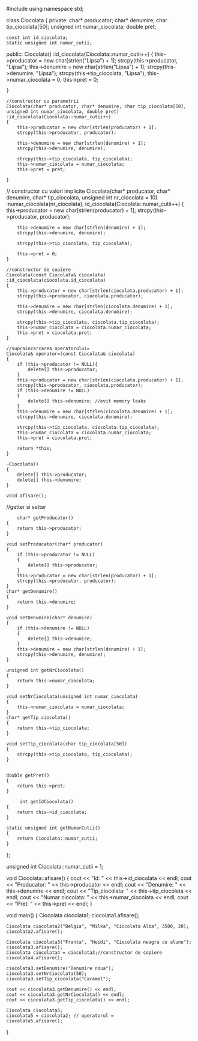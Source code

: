 #include<iostream>
using namespace std;

class Ciocolata
{
private:
	char* producator;
	char* denumire;
	char tip_ciocolata[50];
	unsigned int numar_ciocolata;
	double pret;
        
	
	const int id_ciocolata;
	static unsigned int numar_cutii;

public:
	Ciocolata() :id_ciocolata(Ciocolata::numar_cutii++) 
	{
		this->producator = new char[strlen("Lipsa") + 1];
		strcpy(this->producator, "Lipsa");
		this->denumire = new char[strlen("Lipsa") + 1];
		strcpy(this->denumire, "Lipsa");
		strcpy(this->tip_ciocolata, "Lipsa");
		this->numar_ciocolata = 0;
		this->pret = 0;
	
	}

	//constructor cu parametrii
	Ciocolata(char* producator, char* denumire, char tip_ciocolata[50], unsigned int numar_ciocolata, double pret) :id_ciocolata(Ciocolata::numar_cutii++)
	{
		this->producator = new char[strlen(producator) + 1];
		strcpy(this->producator, producator);

		this->denumire = new char[strlen(denumire) + 1];
		strcpy(this->denumire, denumire);

		strcpy(this->tip_ciocolata, tip_ciocolata);
		this->numar_ciocolata = numar_ciocolata;
		this->pret = pret;
		
	}

// constructor cu valori implicite 
	Ciocolata(char* producator, char* denumire, char* tip_ciocolata, unsigned int nr_ciocolata = 10) :numar_ciocolata(nr_ciocolata), id_ciocolata(Ciocolata::numar_cutii++)
	{
		this->producator = new char[strlen(producator) + 1];
		strcpy(this->producator, producator);

		this->denumire = new char[strlen(denumire) + 1];
		strcpy(this->denumire, denumire);

		strcpy(this->tip_ciocolata, tip_ciocolata);

		this->pret = 0;
	}

	//constructor de copiere
	Ciocolata(const Ciocolata& ciocolata) :id_ciocolata(ciocolata.id_ciocolata)
	{
		this->producator = new char[strlen(ciocolata.producator) + 1];
		strcpy(this->producator, ciocolata.producator);

		this->denumire = new char[strlen(ciocolata.denumire) + 1];
		strcpy(this->denumire, ciocolata.denumire);

		strcpy(this->tip_ciocolata, ciocolata.tip_ciocolata);
		this->numar_ciocolata = ciocolata.numar_ciocolata;
		this->pret = ciocolata.pret;
	}

	//supraincarcarea operatorului=
	Ciocolata& operator=(const Ciocolata& ciocolata)
	{
		if (this->producator != NULL){
			delete[] this->producator;
		}
		this->producator = new char[strlen(ciocolata.producator) + 1];
		strcpy(this->producator, ciocolata.producator);
		if (this->denumire != NULL)
		{
			delete[] this->denumire; //evit memory leaks
		}
		this->denumire = new char[strlen(ciocolata.denumire) + 1];
		strcpy(this->denumire, ciocolata.denumire);

		strcpy(this->tip_ciocolata, ciocolata.tip_ciocolata);
		this->numar_ciocolata = ciocolata.numar_ciocolata;
		this->pret = ciocolata.pret;

		return *this;
	}

	~Ciocolata()
	{
		delete[] this->producator;
		delete[] this->denumire;
	}

	void afisare();
//getter si setter

        char* getProducator()
	{
		return this->producator;
	}

	void setProducator(char* producator)
	{
		if (this->producator != NULL)
		{
			delete[] this->producator;
		}
		this->producator = new char[strlen(producator) + 1];
		strcpy(this->producator, producator);
	}
	char* getDenumire()
	{
		return this->denumire;
	}

	void setDenumire(char* denumire)
	{
		if (this->denumire != NULL)
		{
			delete[] this->denumire;
		}
		this->denumire = new char[strlen(denumire) + 1];
		strcpy(this->denumire, denumire);
	}

	unsigned int getNrCiocolata()
	{
		return this->numar_ciocolata;
	}

	void setNrCiocolata(unsigned int numar_ciocolata)
	{
		this->numar_ciocolata = numar_ciocolata;
	}
	char* getTip_ciocolata()
	{
		return this->tip_ciocolata;
	}

	void setTip_ciocolata(char tip_ciocolata[50])
	{
		strcpy(this->tip_ciocolata, tip_ciocolata);
	}


	double getPret()
	{
		return this->pret;
	}

         int getIdCiocolata()
	{
		return this->id_ciocolata;
	}

	static unsigned int getNumarCutii()
	{
		return Ciocolata::numar_cutii;
	}
};

unsigned int Ciocolata::numar_cutii = 1;

void Ciocolata::afisare()
{
	cout << "Id: " << this->id_ciocolata << endl;
	cout << "Producator: " << this->producator << endl;
	cout << "Denumire: " << this->denumire << endl;
	cout << "Tip_ciocolata: " << this->tip_ciocolata << endl;
	cout << "Numar ciocolata: " << this->numar_ciocolata << endl;
	cout << "Pret: " << this->pret << endl;
}


void main()
{
	Ciocolata ciocolata1;
	ciocolata1.afisare();

	Ciocolata ciocolata2("Belgia", "Milka", "Ciocolata Alba", 3500, 20);
	ciocolata2.afisare();

	Ciocolata ciocolata3("Franta", "Heidi", "Ciocolata neagra cu alune");
	ciocolata3.afisare();
	Ciocolata ciocolata4 = ciocolata3;//constructor de copiere
	ciocolata4.afisare();
	
	ciocolata3.setDenumire("Denumire noua");
	ciocolata3.setNrCiocolata(50);
	ciocolata3.setTip_ciocolata("Caramel");

	cout << ciocolata3.getDenumire() << endl;
	cout << ciocolata3.getNrCiocolata() << endl;
	cout << ciocolata3.getTip_ciocolata() << endl;

	Ciocolata ciocolata5;
	ciocolata5 = ciocolata2; // operatorul = 
	ciocolata5.afisare();


}
